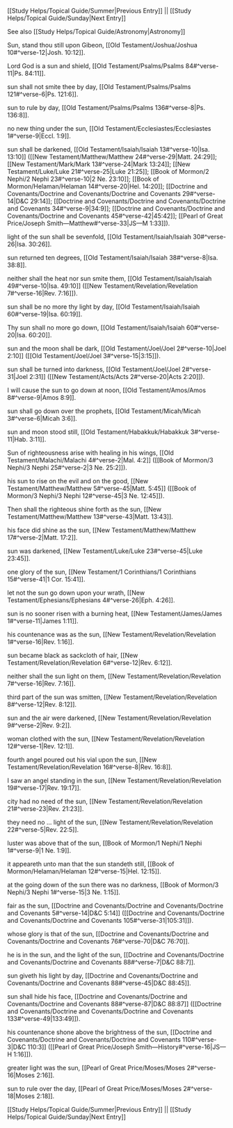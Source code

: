 [[Study Helps/Topical Guide/Summer|Previous Entry]]  ||  [[Study Helps/Topical Guide/Sunday|Next Entry]]

 See also [[Study Helps/Topical Guide/Astronomy|Astronomy]]

 Sun, stand thou still upon Gibeon, [[Old Testament/Joshua/Joshua 10#^verse-12|Josh. 10:12]].

 Lord God is a sun and shield, [[Old Testament/Psalms/Psalms 84#^verse-11|Ps. 84:11]].

 sun shall not smite thee by day, [[Old Testament/Psalms/Psalms 121#^verse-6|Ps. 121:6]].

 sun to rule by day, [[Old Testament/Psalms/Psalms 136#^verse-8|Ps. 136:8]].

 no new thing under the sun, [[Old Testament/Ecclesiastes/Ecclesiastes 1#^verse-9|Eccl. 1:9]].

 sun shall be darkened, [[Old Testament/Isaiah/Isaiah 13#^verse-10|Isa. 13:10]] ([[New Testament/Matthew/Matthew 24#^verse-29|Matt. 24:29]]; [[New Testament/Mark/Mark 13#^verse-24|Mark 13:24]]; [[New Testament/Luke/Luke 21#^verse-25|Luke 21:25]]; [[Book of Mormon/2 Nephi/2 Nephi 23#^verse-10|2 Ne. 23:10]]; [[Book of Mormon/Helaman/Helaman 14#^verse-20|Hel. 14:20]]; [[Doctrine and Covenants/Doctrine and Covenants/Doctrine and Covenants 29#^verse-14|D&C 29:14]]; [[Doctrine and Covenants/Doctrine and Covenants/Doctrine and Covenants 34#^verse-9|34:9]]; [[Doctrine and Covenants/Doctrine and Covenants/Doctrine and Covenants 45#^verse-42|45:42]]; [[Pearl of Great Price/Joseph Smith—Matthew#^verse-33|JS—M 1:33]]).

 light of the sun shall be sevenfold, [[Old Testament/Isaiah/Isaiah 30#^verse-26|Isa. 30:26]].

 sun returned ten degrees, [[Old Testament/Isaiah/Isaiah 38#^verse-8|Isa. 38:8]].

 neither shall the heat nor sun smite them, [[Old Testament/Isaiah/Isaiah 49#^verse-10|Isa. 49:10]] ([[New Testament/Revelation/Revelation 7#^verse-16|Rev. 7:16]]).

 sun shall be no more thy light by day, [[Old Testament/Isaiah/Isaiah 60#^verse-19|Isa. 60:19]].

 Thy sun shall no more go down, [[Old Testament/Isaiah/Isaiah 60#^verse-20|Isa. 60:20]].

 sun and the moon shall be dark, [[Old Testament/Joel/Joel 2#^verse-10|Joel 2:10]] ([[Old Testament/Joel/Joel 3#^verse-15|3:15]]).

 sun shall be turned into darkness, [[Old Testament/Joel/Joel 2#^verse-31|Joel 2:31]] ([[New Testament/Acts/Acts 2#^verse-20|Acts 2:20]]).

 I will cause the sun to go down at noon, [[Old Testament/Amos/Amos 8#^verse-9|Amos 8:9]].

 sun shall go down over the prophets, [[Old Testament/Micah/Micah 3#^verse-6|Micah 3:6]].

 sun and moon stood still, [[Old Testament/Habakkuk/Habakkuk 3#^verse-11|Hab. 3:11]].

 Sun of righteousness arise with healing in his wings, [[Old Testament/Malachi/Malachi 4#^verse-2|Mal. 4:2]] ([[Book of Mormon/3 Nephi/3 Nephi 25#^verse-2|3 Ne. 25:2]]).

 his sun to rise on the evil and on the good, [[New Testament/Matthew/Matthew 5#^verse-45|Matt. 5:45]] ([[Book of Mormon/3 Nephi/3 Nephi 12#^verse-45|3 Ne. 12:45]]).

 Then shall the righteous shine forth as the sun, [[New Testament/Matthew/Matthew 13#^verse-43|Matt. 13:43]].

 his face did shine as the sun, [[New Testament/Matthew/Matthew 17#^verse-2|Matt. 17:2]].

 sun was darkened, [[New Testament/Luke/Luke 23#^verse-45|Luke 23:45]].

 one glory of the sun, [[New Testament/1 Corinthians/1 Corinthians 15#^verse-41|1 Cor. 15:41]].

 let not the sun go down upon your wrath, [[New Testament/Ephesians/Ephesians 4#^verse-26|Eph. 4:26]].

 sun is no sooner risen with a burning heat, [[New Testament/James/James 1#^verse-11|James 1:11]].

 his countenance was as the sun, [[New Testament/Revelation/Revelation 1#^verse-16|Rev. 1:16]].

 sun became black as sackcloth of hair, [[New Testament/Revelation/Revelation 6#^verse-12|Rev. 6:12]].

 neither shall the sun light on them, [[New Testament/Revelation/Revelation 7#^verse-16|Rev. 7:16]].

 third part of the sun was smitten, [[New Testament/Revelation/Revelation 8#^verse-12|Rev. 8:12]].

 sun and the air were darkened, [[New Testament/Revelation/Revelation 9#^verse-2|Rev. 9:2]].

 woman clothed with the sun, [[New Testament/Revelation/Revelation 12#^verse-1|Rev. 12:1]].

 fourth angel poured out his vial upon the sun, [[New Testament/Revelation/Revelation 16#^verse-8|Rev. 16:8]].

 I saw an angel standing in the sun, [[New Testament/Revelation/Revelation 19#^verse-17|Rev. 19:17]].

 city had no need of the sun, [[New Testament/Revelation/Revelation 21#^verse-23|Rev. 21:23]].

 they need no ... light of the sun, [[New Testament/Revelation/Revelation 22#^verse-5|Rev. 22:5]].

 luster was above that of the sun, [[Book of Mormon/1 Nephi/1 Nephi 1#^verse-9|1 Ne. 1:9]].

 it appeareth unto man that the sun standeth still, [[Book of Mormon/Helaman/Helaman 12#^verse-15|Hel. 12:15]].

 at the going down of the sun there was no darkness, [[Book of Mormon/3 Nephi/3 Nephi 1#^verse-15|3 Ne. 1:15]].

 fair as the sun, [[Doctrine and Covenants/Doctrine and Covenants/Doctrine and Covenants 5#^verse-14|D&C 5:14]] ([[Doctrine and Covenants/Doctrine and Covenants/Doctrine and Covenants 105#^verse-31|105:31]]).

 whose glory is that of the sun, [[Doctrine and Covenants/Doctrine and Covenants/Doctrine and Covenants 76#^verse-70|D&C 76:70]].

 he is in the sun, and the light of the sun, [[Doctrine and Covenants/Doctrine and Covenants/Doctrine and Covenants 88#^verse-7|D&C 88:7]].

 sun giveth his light by day, [[Doctrine and Covenants/Doctrine and Covenants/Doctrine and Covenants 88#^verse-45|D&C 88:45]].

 sun shall hide his face, [[Doctrine and Covenants/Doctrine and Covenants/Doctrine and Covenants 88#^verse-87|D&C 88:87]] ([[Doctrine and Covenants/Doctrine and Covenants/Doctrine and Covenants 133#^verse-49|133:49]]).

 his countenance shone above the brightness of the sun, [[Doctrine and Covenants/Doctrine and Covenants/Doctrine and Covenants 110#^verse-3|D&C 110:3]] ([[Pearl of Great Price/Joseph Smith—History#^verse-16|JS—H 1:16]]).

 greater light was the sun, [[Pearl of Great Price/Moses/Moses 2#^verse-16|Moses 2:16]].

 sun to rule over the day, [[Pearl of Great Price/Moses/Moses 2#^verse-18|Moses 2:18]].

[[Study Helps/Topical Guide/Summer|Previous Entry]]  ||  [[Study Helps/Topical Guide/Sunday|Next Entry]]